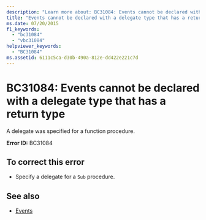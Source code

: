 ```yaml
---
description: "Learn more about: BC31084: Events cannot be declared with a delegate type that has a return type"
title: "Events cannot be declared with a delegate type that has a return type"
ms.date: 07/20/2015
f1_keywords:
  - "bc31084"
  - "vbc31084"
helpviewer_keywords:
  - "BC31084"
ms.assetid: 6111c5ca-d30b-490a-812e-dd422e221c7d
---
```

# BC31084: Events cannot be declared with a delegate type that has a return type

A delegate was specified for a function procedure.

 **Error ID:** BC31084

## To correct this error

- Specify a delegate for a `Sub` procedure.

## See also

- [Events](../../programming-guide/language-features/events/index.md)
